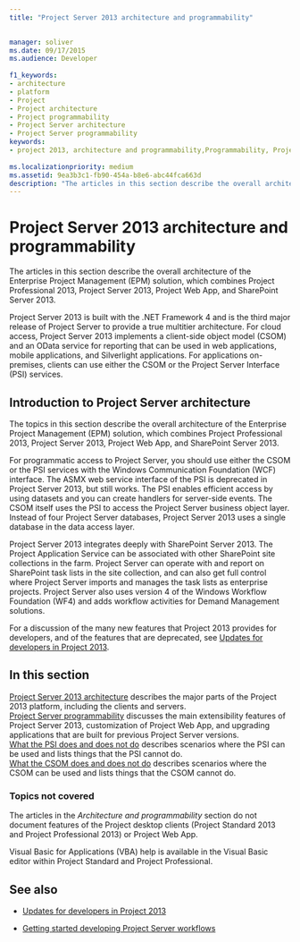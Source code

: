 ```yaml
---
title: "Project Server 2013 architecture and programmability"

 
manager: soliver
ms.date: 09/17/2015
ms.audience: Developer
 
f1_keywords:
- architecture
- platform
- Project
- Project architecture
- Project programmability
- Project Server architecture
- Project Server programmability
keywords:
- project 2013, architecture and programmability,Programmability, Project Server,Project 2013, benefits for EPM,Architecture, and Project Server
 
ms.localizationpriority: medium
ms.assetid: 9ea3b3c1-fb90-454a-b8e6-abc44fca663d
description: "The articles in this section describe the overall architecture of the Enterprise Project Management (EPM) solution, which combines Project Professional 2013, Project Server 2013, Project Web App, and SharePoint Server 2013."
---
```


# Project Server 2013 architecture and programmability

The articles in this section describe the overall architecture of the Enterprise Project Management (EPM) solution, which combines Project Professional 2013, Project Server 2013, Project Web App, and SharePoint Server 2013.
  
Project Server 2013 is built with the .NET Framework 4 and is the third major release of Project Server to provide a true multitier architecture. For cloud access, Project Server 2013 implements a client-side object model (CSOM) and an OData service for reporting that can be used in web applications, mobile applications, and Silverlight applications. For applications on-premises, clients can use either the CSOM or the Project Server Interface (PSI) services.
  
## Introduction to Project Server architecture

The topics in this section describe the overall architecture of the Enterprise Project Management (EPM) solution, which combines Project Professional 2013, Project Server 2013, Project Web App, and SharePoint Server 2013.
  
For programmatic access to Project Server, you should use either the CSOM or the PSI services with the Windows Communication Foundation (WCF) interface. The ASMX web service interface of the PSI is deprecated in Project Server 2013, but still works. The PSI enables efficient access by using datasets and you can create handlers for server-side events. The CSOM itself uses the PSI to access the Project Server business object layer. Instead of four Project Server databases, Project Server 2013 uses a single database in the data access layer.
  
Project Server 2013 integrates deeply with SharePoint Server 2013. The Project Application Service can be associated with other SharePoint site collections in the farm. Project Server can operate with and report on SharePoint task lists in the site collection, and can also get full control where Project Server imports and manages the task lists as enterprise projects. Project Server also uses version 4 of the Windows Workflow Foundation (WF4) and adds workflow activities for Demand Management solutions.
  
For a discussion of the many new features that Project 2013 provides for developers, and of the features that are deprecated, see [Updates for developers in Project 2013](updates-for-developers-in-project-2013.md).
  
## In this section

[Project Server 2013 architecture](project-server-2013-architecture.md) describes the major parts of the Project 2013 platform, including the clients and servers.  
[Project Server programmability](project-server-programmability.md) discusses the main extensibility features of Project Server 2013, customization of Project Web App, and upgrading applications that are built for previous Project Server versions.  
[What the PSI does and does not do](what-the-psi-does-and-does-not-do.md) describes scenarios where the PSI can be used and lists things that the PSI cannot do.  
[What the CSOM does and does not do](what-the-csom-does-and-does-not-do.md) describes scenarios where the CSOM can be used and lists things that the CSOM cannot do.
  
### Topics not covered

The articles in the *Architecture and programmability* section do not document features of the Project desktop clients (Project Standard 2013 and Project Professional 2013) or Project Web App.
  
Visual Basic for Applications (VBA) help is available in the Visual Basic editor within Project Standard and Project Professional.
  
## See also

<a name="bk_addresources"> </a>

- [Updates for developers in Project 2013](updates-for-developers-in-project-2013.md)

- [Getting started developing Project Server workflows](getting-started-developing-project-server-workflows.md)
